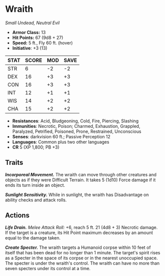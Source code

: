 # Wraith

*Small Undead, Neutral Evil*

- **Armor Class:** 13
- **Hit Points:** 67 (9d8 + 27)
- **Speed:** 5 ft., Fly 60 ft. (hover)
- **Initiative**: +3 (13)

|STAT|SCORE|MOD|SAVE|
| --- | --- | --- | ---- |
| STR | 6 | -2 | -2 |
| DEX | 16 | +3 | +3 |
| CON | 16 | +3 | +3 |
| INT | 12 | +1 | +1 |
| WIS | 14 | +2 | +2 |
| CHA | 15 | +2 | +2 |

- **Resistances**: Acid, Bludgeoning, Cold, Fire, Piercing, Slashing
- **Immunities**: Necrotic, Poison; Charmed, Exhaustion, Grappled, Paralyzed, Petrified, Poisoned, Prone, Restrained, Unconscious
- **Senses**: darkvision 60 ft.; Passive Perception 12
- **Languages**: Common plus two other languages
- **CR** 5 (XP 1,800; PB +3)

## Traits

***Incorporeal Movement.*** The wraith can move through other creatures and objects as if they were Difficult Terrain. It takes 5 (1d10) Force damage if it ends its turn inside an object.

***Sunlight Sensitivity.*** While in sunlight, the wraith has Disadvantage on ability checks and attack rolls.


## Actions

***Life Drain.*** *Melee Attack Roll:* +6, reach 5 ft. 21 (4d8 + 3) Necrotic damage. If the target is a creature, its Hit Point maximum decreases by an amount equal to the damage taken.

***Create Specter.*** The wraith targets a Humanoid corpse within 10 feet of itself that has been dead for no longer than 1 minute. The target's spirit rises as a Specter in the space of its corpse or in the nearest unoccupied space. The specter is under the wraith's control. The wraith can have no more than seven specters under its control at a time.

